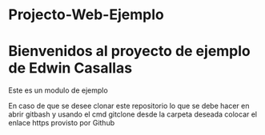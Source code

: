 # Projecto-Web-Ejemplo

<h1>Bienvenidos al proyecto de ejemplo de Edwin Casallas</h1>
<p>Este es un modulo de ejemplo</p>
<p>En caso de que se desee clonar este repositorio lo que se debe hacer en abrir gitbash y usando el cmd gitclone desde la carpeta deseada colocar el enlace https provisto por Github</p>
